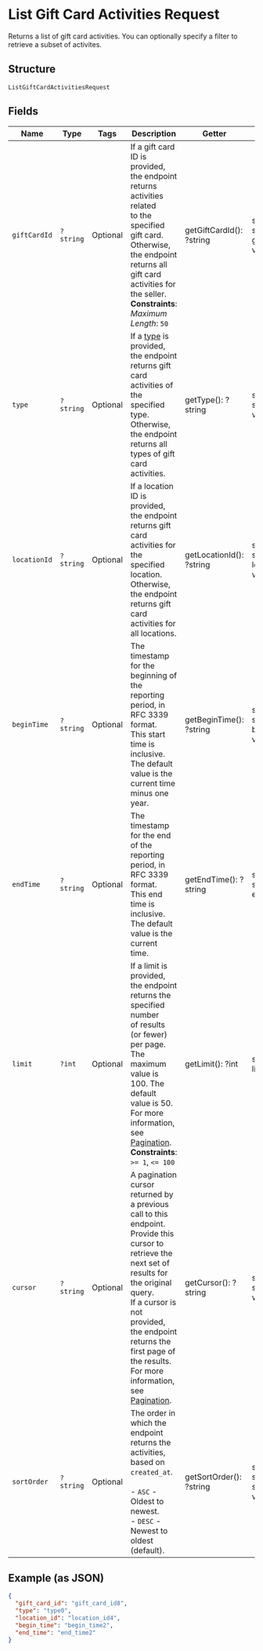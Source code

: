 
# List Gift Card Activities Request

Returns a list of gift card activities. You can optionally specify a filter to retrieve a
subset of activites.

## Structure

`ListGiftCardActivitiesRequest`

## Fields

| Name | Type | Tags | Description | Getter | Setter |
|  --- | --- | --- | --- | --- | --- |
| `giftCardId` | `?string` | Optional | If a gift card ID is provided, the endpoint returns activities related<br>to the specified gift card. Otherwise, the endpoint returns all gift card activities for<br>the seller.<br>**Constraints**: *Maximum Length*: `50` | getGiftCardId(): ?string | setGiftCardId(?string giftCardId): void |
| `type` | `?string` | Optional | If a [type](entity:GiftCardActivityType) is provided, the endpoint returns gift card activities of the specified type.<br>Otherwise, the endpoint returns all types of gift card activities. | getType(): ?string | setType(?string type): void |
| `locationId` | `?string` | Optional | If a location ID is provided, the endpoint returns gift card activities for the specified location.<br>Otherwise, the endpoint returns gift card activities for all locations. | getLocationId(): ?string | setLocationId(?string locationId): void |
| `beginTime` | `?string` | Optional | The timestamp for the beginning of the reporting period, in RFC 3339 format.<br>This start time is inclusive. The default value is the current time minus one year. | getBeginTime(): ?string | setBeginTime(?string beginTime): void |
| `endTime` | `?string` | Optional | The timestamp for the end of the reporting period, in RFC 3339 format.<br>This end time is inclusive. The default value is the current time. | getEndTime(): ?string | setEndTime(?string endTime): void |
| `limit` | `?int` | Optional | If a limit is provided, the endpoint returns the specified number<br>of results (or fewer) per page. The maximum value is 100. The default value is 50.<br>For more information, see [Pagination](https://developer.squareup.com/docs/working-with-apis/pagination).<br>**Constraints**: `>= 1`, `<= 100` | getLimit(): ?int | setLimit(?int limit): void |
| `cursor` | `?string` | Optional | A pagination cursor returned by a previous call to this endpoint.<br>Provide this cursor to retrieve the next set of results for the original query.<br>If a cursor is not provided, the endpoint returns the first page of the results.<br>For more information, see [Pagination](https://developer.squareup.com/docs/working-with-apis/pagination). | getCursor(): ?string | setCursor(?string cursor): void |
| `sortOrder` | `?string` | Optional | The order in which the endpoint returns the activities, based on `created_at`.<br><br>- `ASC` - Oldest to newest.<br>- `DESC` - Newest to oldest (default). | getSortOrder(): ?string | setSortOrder(?string sortOrder): void |

## Example (as JSON)

```json
{
  "gift_card_id": "gift_card_id8",
  "type": "type0",
  "location_id": "location_id4",
  "begin_time": "begin_time2",
  "end_time": "end_time2"
}
```

